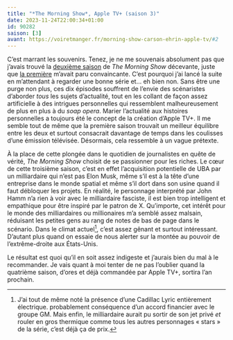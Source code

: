 ```yaml
---
title: "*The Morning Show*, Apple TV+ (saison 3)"
date: 2023-11-24T22:00:34+01:00
id: 90282 
saison: [3]
avant: https://voiretmanger.fr/morning-show-carson-ehrin-apple-tv/#2
---
```


C’est marrant les souvenirs. Tenez, je ne me souvenais absolument pas que j’avais trouvé la [deuxième saison](https://voiretmanger.fr/morning-show-carson-ehrin-apple-tv/#2) de *The Morning Show* décevante, juste que [la première](https://voiretmanger.fr/morning-show-carson-ehrin-apple-tv/) m’avait paru convaincante. C’est pourquoi j’ai lancé la suite en m’attendant à regarder une bonne série et… eh bien non. Sans être une purge non plus, ces dix épisodes souffrent de l’envie des scénaristes d’aborder *tous* les sujets d’actualité, tout en les collant de façon assez artificielle à des intrigues personnelles qui ressemblent malheureusement de plus en plus à du *soap opera*. Marier l’actualité aux histoires personnelles a toujours été le concept de la création d’Apple TV+. Il me semble tout de même que la première saison trouvait un meilleur équilibre entre les deux et surtout consacrait davantage de temps dans les coulisses d’une émission télévisée. Désormais, cela ressemble à un vague prétexte.

À la place de cette plongée dans le quotidien de journalistes en quête de vérité, *The Morning Show* choisit de se passionner pour les riches. Le cœur de cette troisième saison, c’est en effet l’acquisition potentielle de UBA par un milliardaire qui n’est pas Elon Musk, même s’il est à la tête d’une entreprise dans le monde spatial et même s’il dort dans son usine quand il faut débloquer les projets. En réalité, le personnage interprété par John Hamm n’a rien à voir avec le milliardaire fasciste, il est bien trop intelligent et empathique pour être inspiré par le patron de X. Qu’importe, cet intérêt pour le monde des milliardaires ou millionaires m’a semblé assez malsain, réduisant les petites gens au rang de notes de bas de page dans le scénario. Dans le climat actuel[^1], c’est assez gênant et surtout intéressant. D’autant plus quand on essaie de nous alerter sur la montée au pouvoir de l’extrême-droite aux États-Unis.

Le résultat est quoi qu’il en soit assez indigeste et j’aurais bien du mal à le recommander. Je vais quant à moi tenter de ne pas l’oublier quand la quatrième saison, d’ores et déjà commandée par Apple TV+, sortira l’an prochain. 


[^1]: J’ai tout de même noté la présence d’une Cadillac Lyric entièrement électrique. probablement conséquence d’un accord financier avec le groupe GM. Mais enfin, le milliardaire aurait pu sortir de son jet privé *et* rouler en gros thermique comme tous les autres personnages « stars » de la série, c’est déjà ça de prix.
